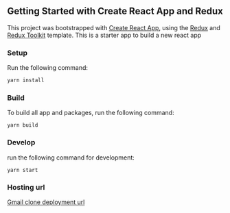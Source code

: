 ## Getting Started with Create React App and Redux

This project was bootstrapped with [Create React App](https://github.com/facebook/create-react-app), using the [Redux](https://redux.js.org/) and [Redux Toolkit](https://redux-toolkit.js.org/) template.
This is a starter app to build a new react app

### Setup

Run the following command:

```sh
yarn install
```

### Build

To build all app and packages, run the following command:

```
yarn build
```

### Develop

run the following command for development:

```
yarn start
```

### Hosting url

[Gmail clone deployment url](https://clone-ffeb8.web.app)

